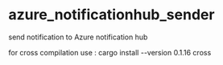 # azure_notificationhub_sender
send notification to Azure notification hub

for cross compilation use :
cargo install --version 0.1.16 cross
